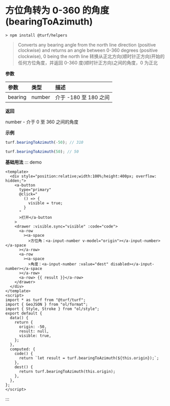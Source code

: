 # 方位角转为 0-360 的角度(bearingToAzimuth)

```
> npm install @turf/helpers
```

> Converts any bearing angle from the north line direction (positive clockwise) and returns an angle between 0-360 degrees (positive clockwise), 0 being the north line
> 转换从正北方向(顺时针正方向)开始的任何方位角度，并返回 0-360 度(顺时针正方向)之间的角度，0 为正北

**参数**

| 参数    | 类型   | 描述                  |
| :------ | :----- | :-------------------- |
| bearing | number | 介于 -180 至 180 之间 |

**返回**

number - 介于 0 至 360 之间的角度

**示例**

```js
turf.bearingToAzimuth(-50); // 310

turf.bearingToAzimuth(50); // 50
```

**基础用法**
::: demo

```vue
<template>
  <div style="position:relative;width:100%;height:400px; overflow: hidden;">
    <a-button
      type="primary"
      @click="
        () => {
          visible = true;
        }
      "
      >打开</a-button
    >
    <drawer :visible.sync="visible" :code="code">
      <a-row
        ><a-space
          >方位角：<a-input-number v-model="origin"></a-input-number></a-space
      ></a-row>
      <a-row
        ><a-space
          >角度：<a-input-number :value="dest" disabled></a-input-number></a-space
      ></a-row>
      <a-row> {{ result }}</a-row>
    </drawer>
  </div>
</template>
<script>
import * as turf from "@turf/turf";
import { GeoJSON } from "ol/format";
import { Style, Stroke } from "ol/style";
export default {
  data() {
    return {
      origin: -50,
      result: null,
      visible: true,
    };
  },
  computed: {
    code() {
      return `let result = turf.bearingToAzimuth(${this.origin});`;
    },
    dest() {
      return turf.bearingToAzimuth(this.origin);
    },
  },
};
</script>
```

:::
